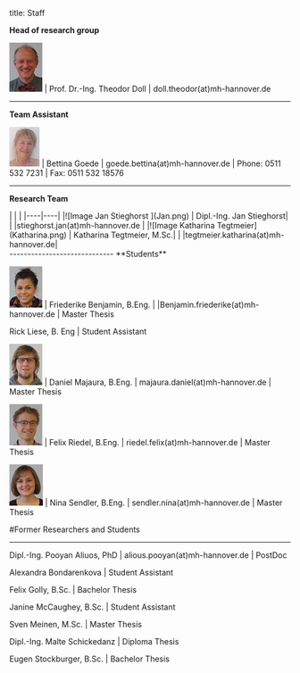 title: Staff

**Head of research group**

![Image Theo Doll](Theo.png) |  Prof. Dr.-Ing. Theodor Doll |  doll.theodor(at)mh-hannover.de

----------------------------------------------------------------------------------------
**Team Assistant**

![Image Bettina Goede](Bettina.jpg) | Bettina Goede					|		goede.bettina(at)mh-hannover.de	|	Phone: 0511 532 7231	|	Fax: 0511 532 18576

---------------------------
**Research Team**
<div class="borderless" markdown="1">
| | |
|----|----|
|![Image Jan Stieghorst ](Jan.png) | Dipl.-Ing. Jan Stieghorst|
|   |stieghorst.jan(at)mh-hannover.de |   
|![Image Katharina Tegtmeier](Katharina.png) | Katharina Tegtmeier, M.Sc.|
|   |tegtmeier.katharina(at)mh-hannover.de|
</div>
-----------------------------
**Students**

![Image Friederike Benjamin](Friederike.png) | Friederike Benjamin, B.Eng.	|
|Benjamin.friederike(at)mh-hannover.de	| Master Thesis	

<!--[Image Azar Farajzadeh](Azar.png) | Azar Farajzadeh, M. Sc. | Student Project -->

<!--[Image Lennart Guntenhöner](Lennart.png) | Ben Lennart Guntenhöner | Ben.L.Guntenhoener@stud.mh-hannover.de | Medical Doctorate Thesis 

<!--[Image Rick Liese](Rick.png) |--> Rick Liese, B. Eng | Student Assistant

![Image Daniel Majaura](Daniel.png) | Daniel Majaura, B.Eng.	|	majaura.daniel(at)mh-hannover.de	|	Master Thesis

![Image Felix Riedel](FelixR.png) | Felix Riedel, B.Eng.	|	riedel.felix(at)mh-hannover.de	|	Master Thesis

![Image Nina Sendler](Nina.png) | Nina Sendler, B.Eng.	|	sendler.nina(at)mh-hannover.de	|	Master Thesis


#Former Researchers and Students

***

Dipl.-Ing. Pooyan Aliuos, PhD | alious.pooyan(at)mh-hannover.de	| PostDoc

Alexandra Bondarenkova | Student Assistant

Felix Golly, B.Sc.	| Bachelor Thesis

Janine McCaughey, B.Sc.	| Student Assistant

Sven Meinen, M.Sc.	|	Master Thesis

Dipl.-Ing. Malte Schickedanz		| Diploma Thesis

Eugen Stockburger, B.Sc.	|	Bachelor Thesis
